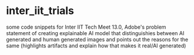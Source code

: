# inter_iit_trials
some code snippets for Inter IIT Tech Meet 13.0, Adobe's problem statement of creating explainable AI model that distinguishies between AI generated and human generated images and points out the reasons for the same (highlights artifacts and explain how that makes it real/AI generated)
